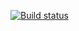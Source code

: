 [![Build status](https://ci.appveyor.com/api/projects/status/h0yjx4j8kyvb6a0g?svg=true)](https://ci.appveyor.com/project/ApecsDm/cisetup)
